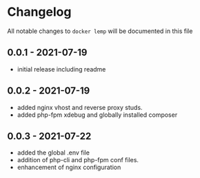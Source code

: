 # Changelog

All notable changes to `docker lemp` will be documented in this file

## 0.0.1 - 2021-07-19

- initial release including readme

## 0.0.2 - 2021-07-19

- added nginx vhost and reverse proxy studs.
- added php-fpm xdebug and globally installed composer


## 0.0.3 - 2021-07-22

- added the global .env file
- addition of php-cli and php-fpm conf files.
- enhancement of nginx configuration
